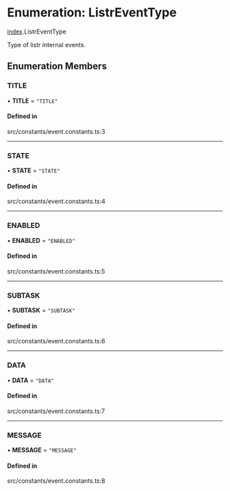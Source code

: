 # Enumeration: ListrEventType

[index](../modules/index.md).ListrEventType

Type of listr internal events.

## Enumeration Members

### TITLE

• **TITLE** = ``"TITLE"``

#### Defined in

src/constants/event.constants.ts:3

___

### STATE

• **STATE** = ``"STATE"``

#### Defined in

src/constants/event.constants.ts:4

___

### ENABLED

• **ENABLED** = ``"ENABLED"``

#### Defined in

src/constants/event.constants.ts:5

___

### SUBTASK

• **SUBTASK** = ``"SUBTASK"``

#### Defined in

src/constants/event.constants.ts:6

___

### DATA

• **DATA** = ``"DATA"``

#### Defined in

src/constants/event.constants.ts:7

___

### MESSAGE

• **MESSAGE** = ``"MESSAGE"``

#### Defined in

src/constants/event.constants.ts:8
